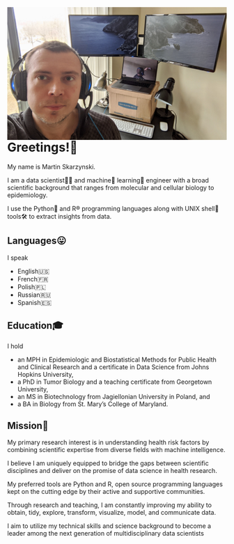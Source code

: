 <img src="desk.jpeg" width="600" align="right">

# Greetings!👋

My name is Martin Skarzynski.

I am a data scientist👨‍🔬  and machine🤖  learning🧠  engineer with a broad scientific background that ranges from molecular and cellular biology to epidemiology.

I use the Python🐍  and R®️   programming languages along with UNIX shell🐚  tools🛠  to extract insights from data.

## Languages😛

I speak
- English🇺🇸
- French🇫🇷
- Polish🇵🇱
- Russian🇷🇺
- Spanish🇪🇸

## Education🎓

I hold
- an MPH in Epidemiologic and Biostatistical Methods for Public Health and Clinical Research and a certificate in Data Science from Johns Hopkins University,
- a PhD in Tumor Biology and a teaching certificate from Georgetown University,
- an MS in Biotechnology from Jagiellonian University in Poland, and
- a BA in Biology from St. Mary’s College of Maryland.

## Mission🚀

My primary research interest is in understanding health risk factors by combining scientific expertise from diverse fields with machine intelligence.

I believe I am uniquely equipped to bridge the gaps between scientific disciplines and deliver on the promise of data science in health research.

My preferred tools are Python and R, open source programming languages kept on the cutting edge by their active and supportive communities.

Through research and teaching, I am constantly improving my ability to obtain, tidy, explore, transform, visualize, model, and communicate data.

I aim to utilize my technical skills and science background to become a leader among the next generation of multidisciplinary data scientists
